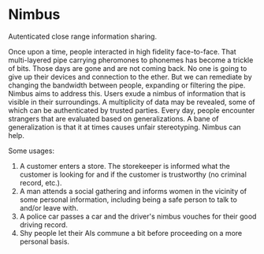 # Nimbus
Autenticated close range information sharing.

Once upon a time, people interacted in high fidelity face-to-face. That multi-layered 
pipe carrying pheromones to phonemes has become a trickle of bits. Those days are gone 
and are not coming back. No one is going to give up their devices and connection to the 
ether. But we can remediate by changing the bandwidth between people, expanding or filtering 
the pipe. Nimbus aims to address this. Users exude a nimbus of information that is visible 
in their surroundings. A multiplicity of data may be revealed, some of which can be 
authenticated by trusted parties. Every day, people encounter strangers that are evaluated 
based on generalizations. A bane of generalization is that it at times causes unfair stereotyping. 
Nimbus can help.

Some usages:
1. A customer enters a store. The storekeeper is informed what the customer is looking for and 
   if the customer is trustworthy (no criminal record, etc.).
2. A man attends a social gathering and informs women in the vicinity of some personal information, 
   including being a safe person to talk to and/or leave with.
3. A police car passes a car and the driver's nimbus vouches for their good driving record.
4. Shy people let their AIs commune a bit before proceeding on a more personal basis.
